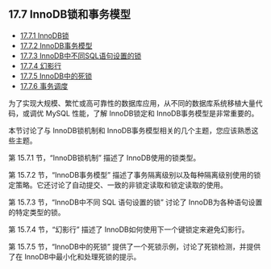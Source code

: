 ## 17.7 InnoDB锁和事务模型

- [17.7.1 InnoDB锁](./17.07.01.InnoDB锁.md)
- [17.7.2 InnoDB事务模型](./17.07.02.InnoDB事务模型/17.07.02.00.InnoDB事务模型.md)
- [17.7.3 InnoDB中不同SQL语句设置的锁](./17.07.03.InnoDB中不同SQL语句设置的锁.md)
- [17.7.4 幻影行](./17.07.04.幻影行.md)
- [17.7.5 InnoDB中的死锁](./17.07.05.InnoDB中的死锁/17.07.05.00.InnoDB中的死锁.md)
- [17.7.6 事务调度](./17.07.06.事务调度.md)

为了实现大规模、繁忙或高可靠性的数据库应用，从不同的数据库系统移植大量代码，或调优 MySQL 性能，了解 InnoDB锁定和 InnoDB事务模型是非常重要的。

本节讨论了与 InnoDB锁机制和 InnoDB事务模型相关的几个主题，您应该熟悉这些主题。

第 15.7.1 节，“InnoDB锁机制” 描述了 InnoDB使用的锁类型。

第 15.7.2 节，“InnoDB事务模型” 描述了事务隔离级别以及每种隔离级别使用的锁定策略。它还讨论了自动提交、一致的非锁定读取和锁定读取的使用。

第 15.7.3 节，“InnoDB中不同 SQL 语句设置的锁” 讨论了 InnoDB为各种语句设置的特定类型的锁。

第 15.7.4 节，“幻影行” 描述了 InnoDB如何使用下一个键锁定来避免幻影行。

第 15.7.5 节，“InnoDB中的死锁” 提供了一个死锁示例，讨论了死锁检测，并提供了在 InnoDB中最小化和处理死锁的提示。
